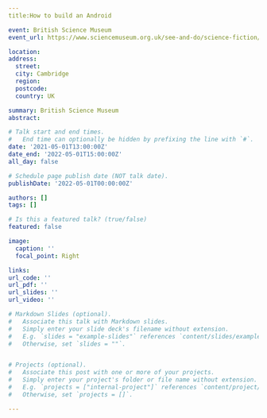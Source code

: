 ```yaml
---
title:How to build an Android

event: British Science Museum
event_url: https://www.sciencemuseum.org.uk/see-and-do/science-fiction/how-to-build-an-android

location:
address:
  street: 
  city: Cambridge
  region: 
  postcode: 
  country: UK

summary: British Science Museum
abstract:  

# Talk start and end times.
#   End time can optionally be hidden by prefixing the line with `#`.
date: '2021-05-01T13:00:00Z'
date_end: '2022-05-01T15:00:00Z'
all_day: false

# Schedule page publish date (NOT talk date).
publishDate: '2022-05-01T00:00:00Z'

authors: []
tags: []

# Is this a featured talk? (true/false)
featured: false

image:
  caption: ''
  focal_point: Right

links:
url_code: ''
url_pdf: ''
url_slides: ''
url_video: ''

# Markdown Slides (optional).
#   Associate this talk with Markdown slides.
#   Simply enter your slide deck's filename without extension.
#   E.g. `slides = "example-slides"` references `content/slides/example-slides.md`.
#   Otherwise, set `slides = ""`.


# Projects (optional).
#   Associate this post with one or more of your projects.
#   Simply enter your project's folder or file name without extension.
#   E.g. `projects = ["internal-project"]` references `content/project/deep-learning/index.md`.
#   Otherwise, set `projects = []`.

---
```




